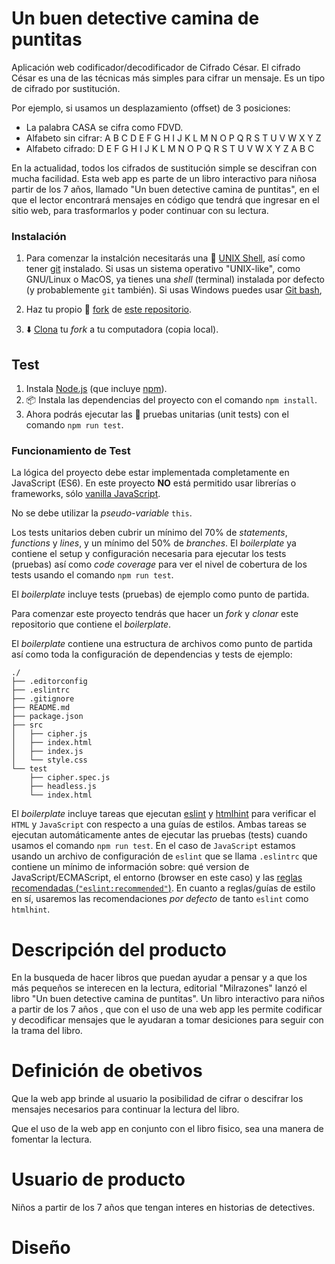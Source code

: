 
# Un buen detective camina de puntitas 

Aplicación web codificador/decodificador de Cifrado César.
El cifrado César es una de las técnicas más simples para cifrar un mensaje. Es un tipo de cifrado por sustitución.

Por ejemplo, si usamos un desplazamiento (offset) de 3 posiciones:

- La palabra CASA se cifra como FDVD.
- Alfabeto sin cifrar: A B C D E F G H I J K L M N O P Q R S T U V W X Y Z
- Alfabeto cifrado: D E F G H I J K L M N O P Q R S T U V W X Y Z A B C

En la actualidad, todos los cifrados de sustitución simple se descifran con mucha facilidad. 
Esta web app es parte de un libro interactivo para niñosa partir de los 7 años, llamado "Un buen detective camina de puntitas", en el que el lector encontrará mensajes en código que tendrá que ingresar en el sitio web, para trasformarlos y poder continuar con su lectura. 


### Instalación

1. Para comenzar la instalción necesitarás una :shell:
   [UNIX Shell](https://github.com/Laboratoria/curricula-js/tree/v2.x/topics/shell),
   así como tener [git](https://github.com/Laboratoria/curricula-js/tree/v2.x/topics/scm/01-git)
   instalado. Si usas un sistema operativo "UNIX-like", como GNU/Linux o MacOS,
   ya tienes una _shell_ (terminal) instalada por defecto (y probablemente `git`
   también). Si usas Windows puedes usar [Git bash](https://git-scm.com/download/win),

2. Haz tu propio :fork_and_knife: [fork](https://help.github.com/articles/fork-a-repo/)
   de [ este repositorio](https://github.com/analhi7/cdmx-2019-01-bc-core-am-cipher).
3. :arrow_down: [Clona](https://help.github.com/articles/cloning-a-repository/)
   tu _fork_ a tu computadora (copia local).


## Test
1. Instala [Node.js](https://nodejs.org/) (que
   incluye [npm](https://docs.npmjs.com/)).
2. 📦 Instala las dependencias del proyecto con el comando `npm
   install`. 
3. Ahora podrás ejecutar las :traffic_light:
   pruebas unitarias (unit tests) con el comando `npm run test`.

### Funcionamiento de Test

La lógica del proyecto debe estar implementada completamente en JavaScript (ES6).
En este proyecto **NO** está permitido usar librerías o frameworks, sólo
[vanilla JavaScript](https://medium.com/laboratoria-how-to/vanillajs-vs-jquery-31e623bbd46e).

No se debe utilizar la _pseudo-variable_ `this`.

Los tests unitarios deben cubrir un mínimo del 70% de _statements_, _functions_
y _lines_, y un mínimo del 50% de _branches_. El _boilerplate_ ya contiene el
setup y configuración necesaria para ejecutar los tests (pruebas) así como _code
coverage_ para ver el nivel de cobertura de los tests usando el comando `npm run
test`.

El _boilerplate_ incluye tests (pruebas) de ejemplo como punto de partida.

Para comenzar este proyecto tendrás que hacer un _fork_ y _clonar_ este
repositorio que contiene el _boilerplate_.

El _boilerplate_ contiene una estructura de archivos como punto de partida así
como toda la configuración de dependencias y tests de ejemplo:

```text
./
├── .editorconfig
├── .eslintrc
├── .gitignore
├── README.md
├── package.json
├── src
│   ├── cipher.js
│   ├── index.html
│   ├── index.js
│   └── style.css
└── test
    ├── cipher.spec.js
    ├── headless.js
    └── index.html
```

El _boilerplate_ incluye tareas que ejecutan [eslint](https://eslint.org/) y
[htmlhint](https://github.com/yaniswang/HTMLHint) para verificar el `HTML` y
`JavaScript` con respecto a una guías de estilos. Ambas tareas se ejecutan
automáticamente antes de ejecutar las pruebas (tests) cuando usamos el comando
`npm run test`. En el caso de `JavaScript` estamos usando un archivo de
configuración de `eslint` que se llama `.eslintrc` que contiene un mínimo de
información sobre: qué version de JavaScript/ECMAScript, el
entorno (browser en este caso) y las [reglas recomendadas (`"eslint:recommended"`)](https://eslint.org/docs/rules/).
En cuanto a reglas/guías de estilo en sí,
usaremos las recomendaciones _por defecto_ de tanto `eslint` como `htmlhint`.


# Descripción del producto
 En la busqueda de hacer libros que puedan ayudar a pensar y a que los más pequeños se interecen en la lectura, editorial "Milrazones" lanzó el libro "Un buen detective camina de puntitas". Un libro interactivo para niños a partir de los 7 años , que con el uso de una web app les permite codificar y decodificar mensajes que le ayudaran a tomar desiciones para seguir con la trama del libro. 

# Definición de obetivos
Que la web app brinde al usuario la posibilidad de cifrar o descifrar los mensajes necesarios para continuar la lectura del libro.

Que el uso de la web app en conjunto con el libro fisico, sea una manera de fomentar la lectura.

# Usuario de producto
Niños a partir de los 7 años que tengan interes en historias de detectives.

# Diseño 

